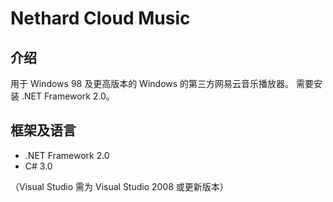 # Nethard Cloud Music

## 介绍
用于 Windows 98 及更高版本的 Windows 的第三方网易云音乐播放器。
需要安装 .NET Framework 2.0。

## 框架及语言
- .NET Framework 2.0
- C# 3.0

（Visual Studio 需为 Visual Studio 2008 或更新版本）